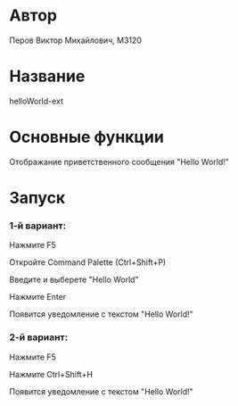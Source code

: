 # Автор

Перов Виктор Михайлович, M3120

# Название

helloWorld-ext

# Основные функции

Отображание приветственного сообщения "Hello World!" 

# Запуск

### 1-й вариант:

Нажмите F5

Откройте Command Palette (Ctrl+Shift+P)

Введите и выберете "Hello World"

Нажмите Enter

Появится уведомление с текстом "Hello World!"

### 2-й вариант:

Нажмите F5

Нажмите Ctrl+Shift+H

Появится уведомление с текстом "Hello World!"